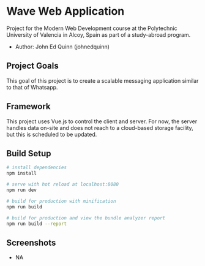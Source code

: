 # Wave Web Application
Project for the Modern Web Development course at the Polytechnic University of Valencia in Alcoy, Spain as part of a study-abroad program.
- Author: John Ed Quinn (johnedquinn)

## Project Goals
This goal of this project is to create a scalable messaging application similar to that of Whatsapp.

## Framework
This project uses Vue.js to control the client and server. For now, the server handles data on-site and does not reach to a cloud-based storage facility, but this is scheduled to be updated.

## Build Setup
``` bash
# install dependencies
npm install

# serve with hot reload at localhost:8080
npm run dev

# build for production with minification
npm run build

# build for production and view the bundle analyzer report
npm run build --report
```

## Screenshots
- NA
